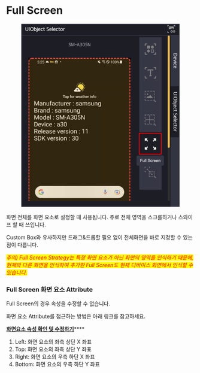 # Full Screen

<figure><img src="../.gitbook/assets/image (48).png" alt=""><figcaption></figcaption></figure>

화면 전체를 화면 요소로 설정할 때 사용됩니다. 주로 전체 영역을 스크롤하거나 스와이프 할 때 쓰입니다.

Custom Box와 유사하지만 드래그&드롭할 필요 없이 전체화면을 바로 지정할 수 있는 점이 다릅니다.

_<mark style="color:red;">주의) Full Screen Strategy는 특정 화면 요소가 아닌 화면의 영역을 인식하기 때문에, 현재와 다른 화면을 인식하여 추가한 Full Screen도 현재 디바이스 화면에서 인식할 수 있습니다.</mark>_\
_<mark style="color:red;"></mark>_

### Full Screen 화면 요소 Attribute&#x20;

Full Screen의 경우 속성을 수정할 수 없습니다.&#x20;

화면 요소 Attribute를 접근하는 방법은 아래 링크를 참고하세요.

[**화면요소 속성 확인 및 수정하기**](../scenario-make-n-go/undefined-4.md#undefined-1)****

1. Left: 화면 요소의 좌측 상단 X 좌표
2. Top: 화면 요소의 좌측 상단 Y 좌표
3. Right: 화면 요소의 우측 하단 X 좌표
4. Bottom: 화면 요소의 우측 하단 Y 좌표 _<mark style="color:red;"></mark>_&#x20;

<figure><img src="../.gitbook/assets/스크린샷 2022-09-26 오후 5.59.30.png" alt=""><figcaption></figcaption></figure>
